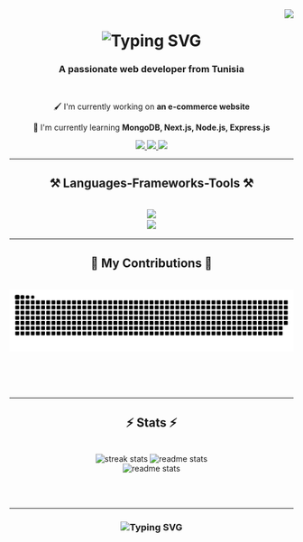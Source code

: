 <img align="right" src="https://visitor-badge.laobi.icu/badge?page_id=jihenmansour.jihenmansour"/>

<h1 align="center">
 <img src="https://readme-typing-svg.demolab.com?font=Righteous&size=35&center=true&duration=3000&pause=1000&color=9d4edd&width=500&height=70&lines=Hi+There!+👋;+ I'm+Jihen+Mansour!;" alt="Typing SVG" />
</h1>

<h3 align="center">A passionate web developer from Tunisia</h3>

<br/>

<div align="center">
  
 🖌 I'm currently working on **an e-commerce website** 
 
 🌿 I'm currently learning **MongoDB, Next.js, Node.js, Express.js**
 
</div>

<div align="center">
  
<a href="mailto:jihenmn8@gmail.com">
 <img src="https://img.shields.io/badge/Gmail-ff006e?style=for-the-badge&logo=gmail&logoColor=white"/>
</a>

<a href="https://www.linkedin.com/in/jihen-mansour-392324178/">
 <img src="https://img.shields.io/badge/LinkedIn-3a86ff?style=for-the-badge&logo=linkedin&logoColor=white"/>
</a>
 <a href="https://jihen-mansour.vercel.app/">
 <img src="https://img.shields.io/badge/Portfolio-8338ec?style=for-the-badge&logo=About.me&logoColor=white"/>
</a>
</div>
<hr/>

<h2 align="center">⚒️ Languages-Frameworks-Tools ⚒️</h2>

<br/>
<div align="center">
 <a href="https://skillicons.dev">
  <img src="https://skillicons.dev/icons?i=nodejs,github,python,javascript,express,mongodb" /><br/>
  <img src="https://skillicons.dev/icons?i=react,bootstrap,tailwind,mysql,html,css,vscode,git" />
 </a>
</div>
<hr/>

<div align="center">
<h2>🐍 My Contributions 🐍 </h2> 
 <br/>

  <img alt="github-snake" src="https://github.com/jihenmansour/jihenmansour/blob/output/github-contribution-grid-snake.svg" />

<br/><br/><br/>
</div>
<hr/>

<h2 align="center">⚡ Stats ⚡</h2>
<br/>
<div align="center">
 <img width=390 src="https://streak-stats.demolab.com/?user=jihenmansour&count_private=true&theme=jolly&border_radius=10" alt="streak stats"/>
  <img width=390 src="https://github-readme-stats.vercel.app/api?username=jihenmansour&count_private=true&shaow_icons=true&theme=jolly&rank_icon=github&border_radius=10" alt="readme stats"/>
 <br/>
 <img width=325 src="https://github-readme-stats.vercel.app/api/top-langs/?username=jihenmansour&hide=HTML&langs_count=8&layout=compact&theme=jolly&border_radius=10&size_weight=0.5&count_weight=0.5&exclude_repo=github-readme-stats" alt="readme stats"/>
</div>

<br/><br/>
<hr/>

<h3 align="center">
 <img src="https://readme-typing-svg.demolab.com?font=Righteous&size=25&center=true&duration=3000&pause=1000&color=9d4edd&width=500&height=70&lines=Thanks+for+visiting!;Shoot+me+a+message+on+LinkedIn!;I'm+always+down+to+collab 🙂" alt="Typing SVG" />
</h3>

<br/>



